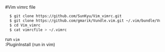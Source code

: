 #Vim vimrc file
```bash
  $ git clone https://github.com/SunKyu/Vim_vimrc.git 
  $ git clone https://github.com/gmarik/Vundle.vim.git ~/.vim/bundle/Vundle.vim 
  $ cd Vim_vimrc
  $ cat vimrcfile > ~/.vimrc  
```
  run `vim`  
  :PluginInstall (run in vim)  
